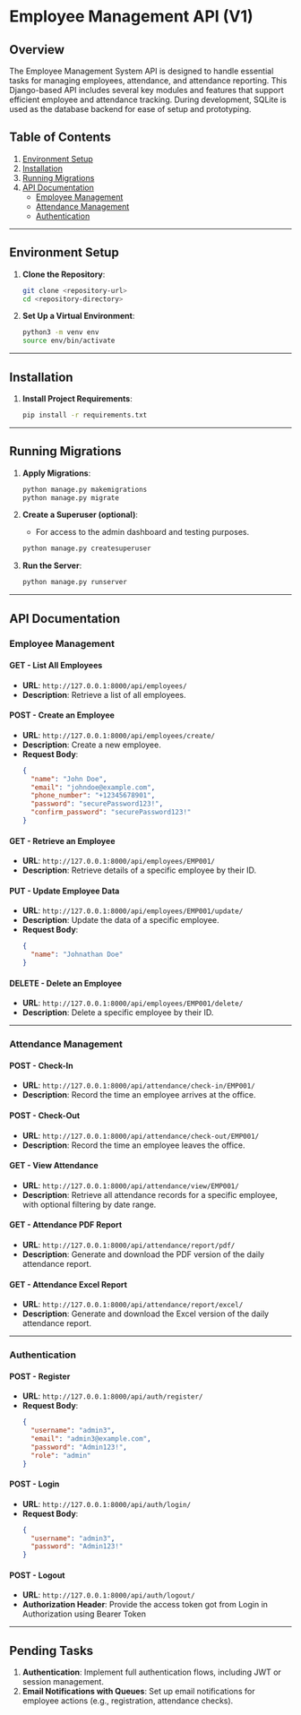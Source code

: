 # Employee Management API (V1)

## Overview

The Employee Management System API is designed to handle essential tasks for managing employees, attendance, and attendance reporting. This Django-based API includes several key modules and features that support efficient employee and attendance tracking. During development, SQLite is used as the database backend for ease of setup and prototyping.

## Table of Contents
1. [Environment Setup](#environment-setup)
2. [Installation](#installation)
3. [Running Migrations](#running-migrations)
4. [API Documentation](#api-documentation)
    - [Employee Management](#employee-management)
    - [Attendance Management](#attendance-management)
    - [Authentication](#authentication)

---

## **Environment Setup**

1. **Clone the Repository**:
   ```bash
   git clone <repository-url>
   cd <repository-directory>
   ```

2. **Set Up a Virtual Environment**:
   ```bash
   python3 -m venv env
   source env/bin/activate
   ```

---

## **Installation**

1. **Install Project Requirements**:
   ```bash
   pip install -r requirements.txt
   ```

---

## **Running Migrations**

1. **Apply Migrations**:
   ```bash
   python manage.py makemigrations
   python manage.py migrate
   ```

2. **Create a Superuser (optional)**:
   - For access to the admin dashboard and testing purposes.
   ```bash
   python manage.py createsuperuser
   ```

3. **Run the Server**:
   ```bash
   python manage.py runserver
   ```

---

## **API Documentation**

### **Employee Management**

#### **GET** - List All Employees
- **URL**: `http://127.0.0.1:8000/api/employees/`
- **Description**: Retrieve a list of all employees.

#### **POST** - Create an Employee
- **URL**: `http://127.0.0.1:8000/api/employees/create/`
- **Description**: Create a new employee.
- **Request Body**:
    ```json
    {
      "name": "John Doe",
      "email": "johndoe@example.com",
      "phone_number": "+12345678901",
      "password": "securePassword123!",
      "confirm_password": "securePassword123!"
    }
    ```

#### **GET** - Retrieve an Employee
- **URL**: `http://127.0.0.1:8000/api/employees/EMP001/`
- **Description**: Retrieve details of a specific employee by their ID.

#### **PUT** - Update Employee Data
- **URL**: `http://127.0.0.1:8000/api/employees/EMP001/update/`
- **Description**: Update the data of a specific employee.
- **Request Body**:
    ```json
    {
      "name": "Johnathan Doe"
    }
    ```

#### **DELETE** - Delete an Employee
- **URL**: `http://127.0.0.1:8000/api/employees/EMP001/delete/`
- **Description**: Delete a specific employee by their ID.

---

### **Attendance Management**

#### **POST** - Check-In
- **URL**: `http://127.0.0.1:8000/api/attendance/check-in/EMP001/`
- **Description**: Record the time an employee arrives at the office.

#### **POST** - Check-Out
- **URL**: `http://127.0.0.1:8000/api/attendance/check-out/EMP001/`
- **Description**: Record the time an employee leaves the office.

#### **GET** - View Attendance
- **URL**: `http://127.0.0.1:8000/api/attendance/view/EMP001/`
- **Description**: Retrieve all attendance records for a specific employee, with optional filtering by date range.

#### **GET** - Attendance PDF Report
- **URL**: `http://127.0.0.1:8000/api/attendance/report/pdf/`
- **Description**: Generate and download the PDF version of the daily attendance report.

#### **GET** - Attendance Excel Report
- **URL**: `http://127.0.0.1:8000/api/attendance/report/excel/`
- **Description**: Generate and download the Excel version of the daily attendance report.

---

### **Authentication**

#### **POST** - Register
- **URL**: `http://127.0.0.1:8000/api/auth/register/`
- **Request Body**:
    ```json
    {
      "username": "admin3",
      "email": "admin3@example.com",
      "password": "Admin123!",
      "role": "admin"
    }
    ```

#### **POST** - Login
- **URL**: `http://127.0.0.1:8000/api/auth/login/`
- **Request Body**:
    ```json
    {
      "username": "admin3",
      "password": "Admin123!"
    }
    ```

#### **POST** - Logout
- **URL**: `http://127.0.0.1:8000/api/auth/logout/`
- **Authorization Header**: Provide the access token got from Login in Authorization using Bearer Token

---

## **Pending Tasks**

1. **Authentication**: Implement full authentication flows, including JWT or session management.
2. **Email Notifications with Queues**: Set up email notifications for employee actions (e.g., registration, attendance checks).